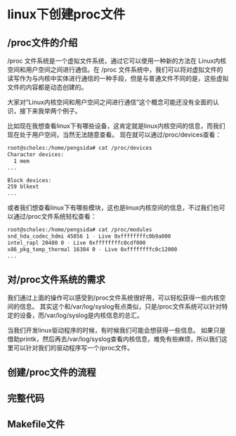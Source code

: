 # linux下创建proc文件

## /proc文件的介绍

/proc 文件系统是一个虚拟文件系统，通过它可以使用一种新的方法在 Linux内核空间和用户空间之间进行通信。在 /proc 文件系统中，我们可以将对虚拟文件的读写作为与内核中实体进行通信的一种手段，但是与普通文件不同的是，这些虚拟文件的内容都是动态创建的。

大家对“Linux内核空间和用户空间之间进行通信”这个概念可能还没有全面的认识，接下来我举两个例子。

比如现在我想查看linux下有哪些设备，这肯定就是linux内核空间的信息，而我们现在处于用户空间，当然无法随意查看。
现在就可以通过/proc/devices查看：

```bash
root@scholes:/home/pengsida# cat /proc/devices 
Character devices:
  1 mem
...

Block devices:
259 blkext
...
```

或者我们想查看linux下有哪些模块，这也是linux内核空间的信息，不过我们也可以通过/proc文件系统轻松查看：
```bash
root@scholes:/home/pengsida# cat /proc/modules 
snd_hda_codec_hdmi 45056 1 - Live 0xffffffffc0b9a000
intel_rapl 20480 0 - Live 0xffffffffc0cdf000
x86_pkg_temp_thermal 16384 0 - Live 0xffffffffc0c12000
...
```

## 对/proc文件系统的需求

我们通过上面的操作可以感受到/proc文件系统很好用，可以轻松获得一些内核空间的信息。
其实这个和/var/log/syslog有点类似，只是/proc文件系统可以针对特定的设备，而/var/log/syslog是内核信息的总汇。

当我们开发linux驱动程序的时候，有时候我们可能会想获得一些信息。
如果只是借助printk，然后再去/var/log/syslog查看内核信息，难免有些麻烦，所以我们这里可以针对我们的驱动程序写一个/proc文件。

## 创建/proc文件的流程

## 完整代码

## Makefile文件